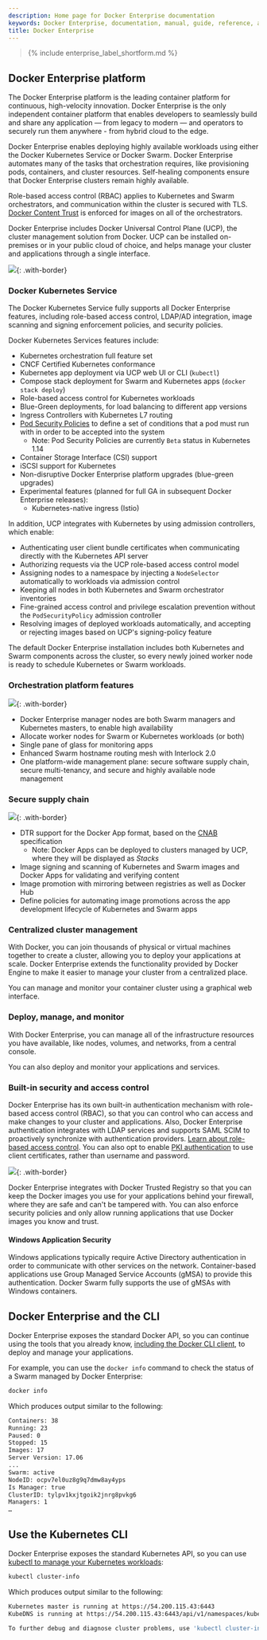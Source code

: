 ```yaml
---
description: Home page for Docker Enterprise documentation
keywords: Docker Enterprise, documentation, manual, guide, reference, api, CLI
title: Docker Enterprise
---
```


>{% include enterprise_label_shortform.md %}

## Docker Enterprise platform

The Docker Enterprise platform is the leading container platform for continuous, high-velocity innovation. Docker Enterprise is the only independent container platform that enables developers to seamlessly build and share any application — from legacy to modern — and operators to securely run them anywhere - from hybrid cloud to the edge.

Docker Enterprise enables deploying highly available workloads using either the Docker Kubernetes Service or Docker Swarm. Docker Enterprise automates many of the tasks that orchestration requires, like provisioning pods, containers, and cluster
resources. Self-healing components ensure that Docker Enterprise clusters remain highly available.

Role-based access control (RBAC) applies to Kubernetes and Swarm orchestrators, and
communication within the cluster is secured with TLS.
[Docker Content Trust](/engine/security/trust/content_trust/) is enforced
for images on all of the orchestrators.

Docker Enterprise includes Docker Universal Control Plane (UCP), the
cluster management solution from Docker. UCP can be installed
on-premises or in your public cloud of choice, and helps manage your
cluster and applications through a single interface.

![](images/docker-ee-overview-1.png){: .with-border}

### Docker Kubernetes Service

The Docker Kubernetes Service fully supports all Docker Enterprise features, including role-based access control, LDAP/AD integration, image scanning and signing enforcement policies, and security policies.

Docker Kubernetes Services features include:

- Kubernetes orchestration full feature set
- CNCF Certified Kubernetes conformance
- Kubernetes app deployment via UCP web UI or CLI (`kubectl`)
- Compose stack deployment for Swarm and Kubernetes apps (`docker stack deploy`)
- Role-based access control for Kubernetes workloads
- Blue-Green deployments, for load balancing to different app versions
- Ingress Controllers with Kubernetes L7 routing
- [Pod Security Policies](https://kubernetes.io/docs/concepts/policy/pod-security-policy/) to define a set of conditions that a pod must run with in order to be accepted into the system
  - Note: Pod Security Policies are currently `Beta` status in Kubernetes 1.14
- Container Storage Interface (CSI) support
- iSCSI support for Kubernetes
- Non-disruptive Docker Enterprise platform upgrades (blue-green upgrades)
- Experimental features (planned for full GA in subsequent Docker Enterprise releases):
  - Kubernetes-native ingress (Istio)

In addition, UCP integrates with Kubernetes by using admission controllers,
which enable:

- Authenticating user client bundle certificates when communicating directly
  with the Kubernetes API server
- Authorizing requests via the UCP role-based access control model
- Assigning nodes to a namespace by injecting a `NodeSelector` automatically
  to workloads via admission control
- Keeping all nodes in both Kubernetes and Swarm orchestrator inventories
- Fine-grained access control and privilege escalation prevention without
  the `PodSecurityPolicy` admission controller
- Resolving images of deployed workloads automatically, and accepting or
  rejecting images based on UCP's signing-policy feature

The default Docker Enterprise installation includes both Kubernetes and Swarm
components across the cluster, so every newly joined worker node is ready
to schedule Kubernetes or Swarm workloads.

### Orchestration platform features

![](images/docker-ee-overview-4.png){: .with-border}

- Docker Enterprise manager nodes are both Swarm managers and Kubernetes masters,
  to enable high availability
- Allocate worker nodes for Swarm or Kubernetes workloads (or both)
- Single pane of glass for monitoring apps
- Enhanced Swarm hostname routing mesh with Interlock 2.0
- One platform-wide management plane: secure software supply chain, secure
  multi-tenancy, and secure and highly available node management

### Secure supply chain

![](images/docker-ee-overview-3.png){: .with-border}

- DTR support for the Docker App format, based on the [CNAB](https://cnab.io) specification
  - Note: Docker Apps can be deployed to clusters managed by UCP, where they will be displayed as _Stacks_
- Image signing and scanning of Kubernetes and Swarm images and Docker Apps for validating and verifying content
- Image promotion with mirroring between registries as well as Docker Hub
- Define policies for automating image promotions across the app development
  lifecycle of Kubernetes and Swarm apps

### Centralized cluster management

With Docker, you can join thousands of physical or virtual machines
together to create a cluster, allowing you to deploy your
applications at scale. Docker Enterprise extends the functionality provided by Docker
Engine to make it easier to manage your cluster from a centralized place.

You can manage and monitor your container cluster using a graphical web interface.

### Deploy, manage, and monitor

With Docker Enterprise, you can manage all of the infrastructure
resources you have available, like nodes, volumes, and networks, from a central console.

You can also deploy and monitor your applications and services.

### Built-in security and access control

Docker Enterprise has its own built-in authentication mechanism with role-based access
control (RBAC), so that you can control who can access and make changes to your
cluster and applications. Also, Docker Enterprise authentication integrates with LDAP
services and supports SAML SCIM to proactively synchronize with authentication providers.
[Learn about role-based access control](./ucp/authorization/). You can also opt to enable [PKI authentication](./enable-client-certificate-authentication/) to use client certificates, rather than username and password.

![](images/docker-ee-overview-2.png){: .with-border}

Docker Enterprise integrates with Docker Trusted Registry so that you can keep the
Docker images you use for your applications behind your firewall, where they
are safe and can't be tampered with. You can also enforce security policies and only allow running applications
that use Docker images you know and trust.

#### Windows Application Security
Windows applications typically require Active Directory authentication in order to communicate with other services on the network. Container-based applications use Group Managed Service Accounts (gMSA) to provide this authentication. Docker Swarm fully supports the use of gMSAs with Windows containers.


## Docker Enterprise and the CLI

Docker Enterprise exposes the standard Docker API, so you can continue using the tools
that you already know, [including the Docker CLI client](./ucp/user-access/cli/),
to deploy and manage your applications.

For example, you can use the `docker info` command to check the
status of a Swarm managed by Docker Enterprise:

```bash
docker info
```

Which produces output similar to the following:

```bash
Containers: 38
Running: 23
Paused: 0
Stopped: 15
Images: 17
Server Version: 17.06
...
Swarm: active
NodeID: ocpv7el0uz8g9q7dmw8ay4yps
Is Manager: true
ClusterID: tylpv1kxjtgoik2jnrg8pvkg6
Managers: 1
…
```

## Use the Kubernetes CLI

Docker Enterprise exposes the standard Kubernetes API, so you can use [kubectl
to manage your Kubernetes workloads](./ucp/user-access/cli/):

```bash
kubectl cluster-info
```

Which produces output similar to the following:

```bash
Kubernetes master is running at https://54.200.115.43:6443
KubeDNS is running at https://54.200.115.43:6443/api/v1/namespaces/kube-system/services/kube-dns:dns/proxy

To further debug and diagnose cluster problems, use 'kubectl cluster-info dump'.
```

